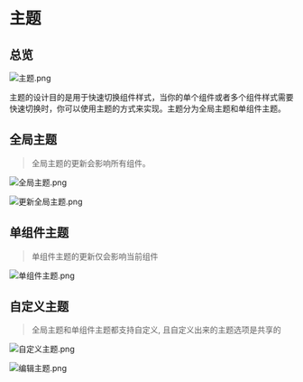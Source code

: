# 主题

## 总览

![主题.png](主题.png)

主题的设计目的是用于快速切换组件样式，当你的单个组件或者多个组件样式需要快速切换时，你可以使用主题的方式来实现。主题分为全局主题和单组件主题。

## 全局主题

> 全局主题的更新会影响所有组件。

![全局主题.png](全局主题.png)

![更新全局主题.png](更新全局主题.png)

## 单组件主题

> 单组件主题的更新仅会影响当前组件

![单组件主题.png](单组件主题.png)

## 自定义主题

> 全局主题和单组件主题都支持自定义, 且自定义出来的主题选项是共享的

![自定义主题.png](自定义主题.png)

![编辑主题.png](编辑主题.png)